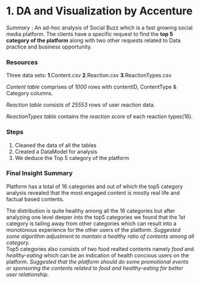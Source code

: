 # 1. DA and Visualization by Accenture
*Summary* : An ad-hoc analysis of Social Buzz which is a fast growing social media platform. The clients have a specific request to find the **top 5 category of the platform** along with two other requests related to Data practice and business opportunity.

### Resources 
Three data sets:
**1**.Content.csv
**2**.Reaction.csv
**3**.ReactionTypes.csv

*Content table* comprises of *1000* rows with contentID, ContentType & Category columns.

*Reaction table* consists of *25553* rows of user reaction data.

*ReactionTypes table* contains the *reaction score* of each reaction types(16).

### Steps
1. Cleaned the data of all the tables
2. Created a DataModel for analysis
3. We deduce the Top 5 category of the platform

### Final Insight Summary
Platform has a total of 16 categories and out of which the top5 category analysis revealed that the most engaged content is mostly real life and factual based contents. 

The distribution is quite healthy among all the 16 categories but after analyzing one level deeper into the top5 categories we found that the 1st category is tailing away from other categories which can result into a monotonous experience for the other users of the platform. *Suggested some algorithm adjustment to mantain a healthy ratio of contents among all category.*  
Top5 categories also consists of two food realted contents namely *food* and *healthy-eating* which can be an indication of health concious users on the platform. *Suggested that the platform should do some promotional events or sponsoring the contents related to food and healthy-eating for better user relationship.* 
